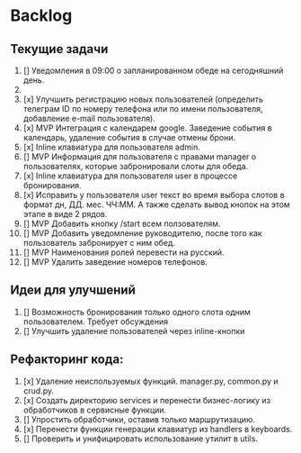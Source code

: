 # Backlog

## Текущие задачи
1. [] Уведомления в 09:00 о запланированном обеде на сегодняшний день.
2. 
3. [x] Улучшить регистрацию новых пользователей (определить телеграм ID по номеру телефона или по имени пользователя, добавление e-mail пользователя).
4. [x] MVP Интеграция с календарем google. Заведение события в календарь, удаление события в случае отмены брони.
5. [х] Inline клавиатура для пользователя admin.
6. [] MVP Информация для пользователя с правами manager о пользователях, которые забронировали слоты для обеда.
6. [х] Inline клавиатура для пользователя user в процессе бронирования.
7. [х] Исправить у пользователя user текст во время выбора слотов в формат дн, ДД. мес. ЧЧ:ММ. А также сделать вывод кнопок на этом этапе в виде 2 рядов.
8. [] MVP Добавить кнопку /start всем ползователям.
9. [] MVP Добавить уведомление руководителю, после того как пользователь забронирует с ним обед.
10. [] MVP Наименования ролей перевести на русский.
11. [] MVP Удалить заведение номеров телефонов.

## Идеи для улучшений
1. [] Возможность бронирования только одного слота одним пользователем. Требует обсуждения
2. [] Улучшить удаление пользователей через inline-кнопки

## Рефакторинг кода:
1. [x] Удаление неиспользуемых функций. manager.py, common.py и crud.py.
2. [х] Создать директорию services и перенести бизнес-логику из обработчиков в сервисные функции.
3. [] Упростить обработчики, оставив только маршрутизацию.
4. [х] Перенести функции генерации клавиатур из handlers в keyboards.
5. [] Проверить и унифицировать использование утилит в utils.